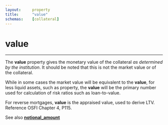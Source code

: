 ```yaml
---
layout:		property
title:		"value"
schemas:	[collateral]
---
```


# value

---

The **value** property gives the monetary value of the collateral *as determined by the institution*. It should be noted that this is not the market value or of the collateral.

While in some cases the market value will be equivalent to the **value**, for less liquid assets, such as property, the **value** will be the primary number used for calculation of risk ratios such as loan-to-value.

For reverse mortgages, **value** is the appraised value, used to derive LTV.  Reference OSFI Chapter 4, P115.

See also [**notional_amount**](https://github.com/suadelabs/fire/blob/master/documentation/properties/notional_amount.md)
